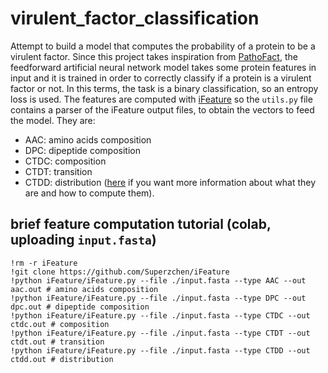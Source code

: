 # virulent_factor_classification
Attempt to build a model that computes the probability of a protein to be a virulent factor.
Since this project takes inspiration from [PathoFact](https://microbiomejournal.biomedcentral.com/articles/10.1186/s40168-020-00993-9), the feedforward artificial neural network model takes some protein features in input and it is trained in order to correctly classify if a protein is a virulent factor or not. In this terms, the task is a binary classification, so an entropy loss is used. 
The features are computed with [iFeature](https://github.com/Superzchen/iFeature) so the `utils.py` file contains a parser of the iFeature output files, to obtain the vectors to feed the model. They are:
- AAC: amino acids composition
- DPC: dipeptide composition
- CTDC: composition
- CTDT: transition
- CTDD: distribution
([here](https://github.com/Superzchen/iFeature/blob/master/iFeatureManual.pdf) if you want more information about what they are and how to compute them).

## brief feature computation tutorial (colab, uploading `input.fasta`)
```
!rm -r iFeature
!git clone https://github.com/Superzchen/iFeature
!python iFeature/iFeature.py --file ./input.fasta --type AAC --out aac.out # amino acids composition
!python iFeature/iFeature.py --file ./input.fasta --type DPC --out dpc.out # dipeptide composition
!python iFeature/iFeature.py --file ./input.fasta --type CTDC --out ctdc.out # composition
!python iFeature/iFeature.py --file ./input.fasta --type CTDT --out ctdt.out # transition
!python iFeature/iFeature.py --file ./input.fasta --type CTDD --out ctdd.out # distribution
```
